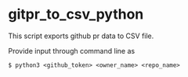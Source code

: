 # gitpr_to_csv_python
This script exports github pr data to CSV file.

 Provide input through command line as 
 
    $ python3 <github_token> <owner_name> <repo_name>
    
